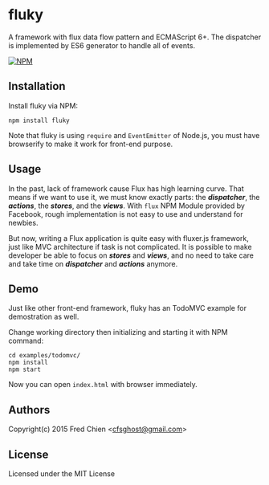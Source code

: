 # fluky

A framework with flux data flow pattern and ECMAScript 6+. The dispatcher is implemented by ES6 generator to handle all of events.

[![NPM](https://nodei.co/npm/fluky.png)](https://nodei.co/npm/fluky/)

## Installation

Install fluky via NPM:
```
npm install fluky
```

Note that fluky is using `require` and `EventEmitter` of Node.js, you must have browserify to make it work for front-end purpose.

## Usage

In the past, lack of framework cause Flux has high learning curve. That means if we want to use it, we must know exactly parts: the ___dispatcher___, the ___actions___, the ___stores___, and the ___views___. With `flux` NPM Module provided by Facebook, rough implementation is not easy to use and understand for newbies.

But now, writing a Flux application is quite easy with fluxer.js framework, just like MVC architecture if task is not complicated. It is possible to make developer be able to focus on ___stores___ and ___views___, and no need to take care and take time on ___dispatcher___ and ___actions___ anymore.

## Demo

Just like other front-end framework, fluky has an TodoMVC example for demostration as well.

Change working directory then initializing and starting it with NPM command:
```
cd examples/todomvc/
npm install
npm start
```

Now you can open `index.html` with browser immediately.

## Authors

Copyright(c) 2015 Fred Chien <<cfsghost@gmail.com>>

## License

Licensed under the MIT License
